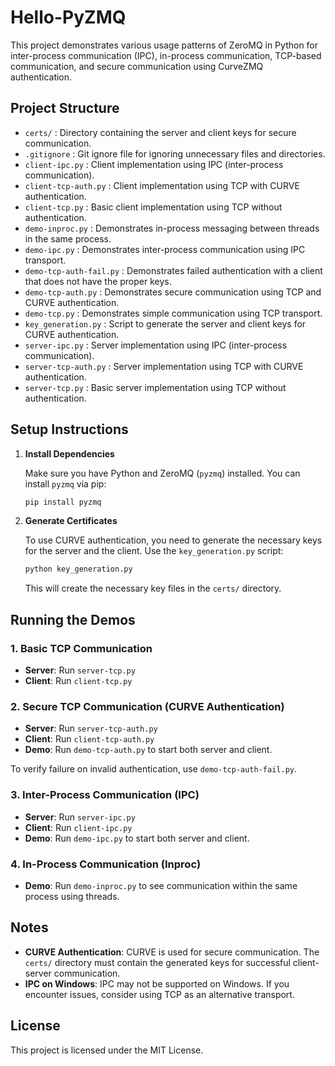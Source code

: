 # Hello-PyZMQ

This project demonstrates various usage patterns of ZeroMQ in Python for inter-process communication (IPC), in-process communication, TCP-based communication, and secure communication using CurveZMQ authentication.

## Project Structure

- `certs/` : Directory containing the server and client keys for secure communication.
- `.gitignore` : Git ignore file for ignoring unnecessary files and directories.
- `client-ipc.py` : Client implementation using IPC (inter-process communication).
- `client-tcp-auth.py` : Client implementation using TCP with CURVE authentication.
- `client-tcp.py` : Basic client implementation using TCP without authentication.
- `demo-inproc.py` : Demonstrates in-process messaging between threads in the same process.
- `demo-ipc.py` : Demonstrates inter-process communication using IPC transport.
- `demo-tcp-auth-fail.py` : Demonstrates failed authentication with a client that does not have the proper keys.
- `demo-tcp-auth.py` : Demonstrates secure communication using TCP and CURVE authentication.
- `demo-tcp.py` : Demonstrates simple communication using TCP transport.
- `key_generation.py` : Script to generate the server and client keys for CURVE authentication.
- `server-ipc.py` : Server implementation using IPC (inter-process communication).
- `server-tcp-auth.py` : Server implementation using TCP with CURVE authentication.
- `server-tcp.py` : Basic server implementation using TCP without authentication.

## Setup Instructions

1. **Install Dependencies**

   Make sure you have Python and ZeroMQ (`pyzmq`) installed. You can install `pyzmq` via pip:

   ```bash
   pip install pyzmq
   ```

2. **Generate Certificates**

   To use CURVE authentication, you need to generate the necessary keys for the server and the client. Use the `key_generation.py` script:

   ```bash
   python key_generation.py
   ```

   This will create the necessary key files in the `certs/` directory.

## Running the Demos

### 1. Basic TCP Communication

- **Server**: Run `server-tcp.py`
- **Client**: Run `client-tcp.py`

### 2. Secure TCP Communication (CURVE Authentication)

- **Server**: Run `server-tcp-auth.py`
- **Client**: Run `client-tcp-auth.py`
- **Demo**: Run `demo-tcp-auth.py` to start both server and client.

To verify failure on invalid authentication, use `demo-tcp-auth-fail.py`.

### 3. Inter-Process Communication (IPC)

- **Server**: Run `server-ipc.py`
- **Client**: Run `client-ipc.py`
- **Demo**: Run `demo-ipc.py` to start both server and client.

### 4. In-Process Communication (Inproc)

- **Demo**: Run `demo-inproc.py` to see communication within the same process using threads.

## Notes

- **CURVE Authentication**: CURVE is used for secure communication. The `certs/` directory must contain the generated keys for successful client-server communication.
- **IPC on Windows**: IPC may not be supported on Windows. If you encounter issues, consider using TCP as an alternative transport.

## License

This project is licensed under the MIT License.


